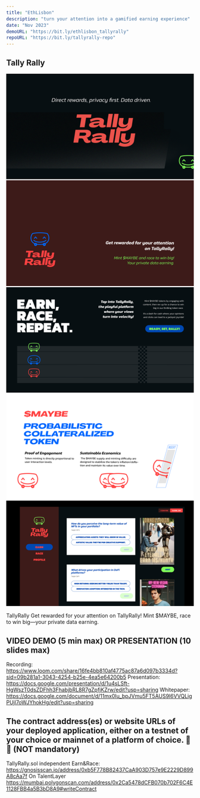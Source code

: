 ```yaml
---
title: "EthLisbon"
description: "turn your attention into a gamified earning experience"
date: "Nov 2023"
demoURL: "https://bit.ly/ethlisbon_tallyrally"
repoURL: "https://bit.ly/tallyrally-repo"
---
```


## Tally Rally

![demo image](/images/projects/ethlisbon/tallyrally.png)
![demo image](/images/projects/ethlisbon/tallyrally_1.png)
![demo image](/images/projects/ethlisbon/tallyrally_2.png)
![demo image](/images/projects/ethlisbon/tallyrally_3.png)
![demo image](/images/projects/ethlisbon/tallyrally_4.png)

TallyRally Get rewarded for your attention on TallyRally! Mint $MAYBE, race to win big—your private data earning.

## VIDEO DEMO (5 min max) OR PRESENTATION (10 slides max)

Recording: https://www.loom.com/share/16fe4bb810af4775ac87a6d097b3334d?sid=09b281a1-3043-4254-b25e-4ea5e64200b5
Presentation: https://docs.google.com/presentation/d/1u4sLSft-HgWszT0dsZDFhh3FhabjbRL8R7gZpfjKZrw/edit?usp=sharing
Whitepaper: https://docs.google.com/document/d/11mx0Iu_bpJVmu5FT5AUS9l6VVQLigPUjl7oWJYhokHg/edit?usp=sharing

## The contract address(es) or website URLs of your deployed application, either on a testnet of your choice or mainnet of a platform of choice. 📂📂 (NOT mandatory)

TallyRally.sol independent Earn&Race:
https://gnosisscan.io/address/0xb5F778B82437CaA903D757e9E2229D899A8cAa7f
On TalentLayer
https://mumbai.polygonscan.com/address/0x2Ca5478dCFB070b702F6C4E1128FBB4a5B3bD8A9#writeContract
